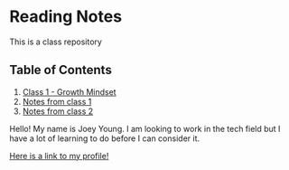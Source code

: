 # Reading Notes

This is a class repository

## Table of Contents

1. [Class 1 - Growth Mindset](Reflection.md)
2. [Notes from class 1](Notes01.md)
3. [Notes from class 2](Notes02.md)



Hello! My name is Joey Young. I am looking to work in the tech field but I have a lot of learning to do before I can consider it.

[Here is a link to my profile!](https://github.com/Joey393d)





